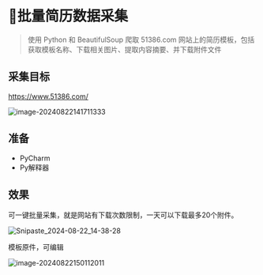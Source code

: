 # 🐞批量简历数据采集

<MyGlobalComponent />

> 使用 Python 和 BeautifulSoup 爬取 51386.com 网站上的简历模板，包括获取模板名称、下载相关图片、提取内容摘要、并下载附件文件

## 采集目标

https://www.51386.com/

![image-20240822141711333](http://cdn.qiniu.liyansheng.top/img/image-20240822141711333.png)

## 准备

- PyCharm
- Py解释器

## 效果

可一键批量采集，就是网站有下载次数限制，一天可以下载最多20个附件。

![Snipaste_2024-08-22_14-38-28](http://cdn.qiniu.liyansheng.top/img/Snipaste_2024-08-22_14-38-28.png)

模板原件，可编辑

![image-20240822150112011](http://cdn.qiniu.liyansheng.top/img/image-20240822150112011.png)

<FloatingImage src="http://cdn.qiniu.liyansheng.top/img/image-20240822145713850.png" alt="扫码获取" />

